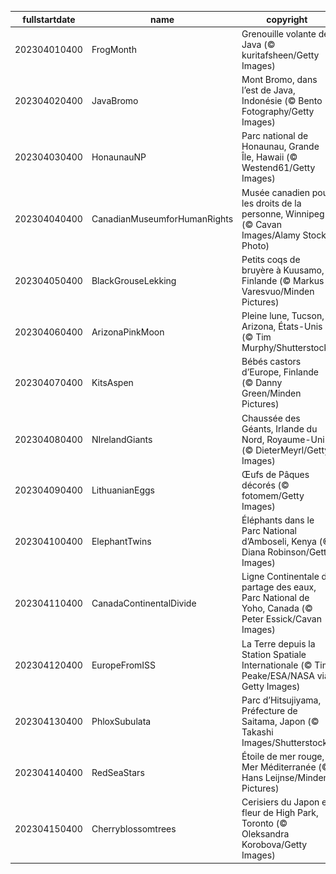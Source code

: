 |fullstartdate|name|copyright|title|image|
|--|--|--|--|--|
202304010400|FrogMonth|Grenouille volante de Java (© kuritafsheen/Getty Images)|Est-il vert de jalousie?|![](/fr-CA/2023/04/202304010400FrogMonth.jpg)|
202304020400|JavaBromo|Mont Bromo, dans l’est de Java, Indonésie (© Bento Fotography/Getty Images)|Un volcan qui semble flotter|![](/fr-CA/2023/04/202304020400JavaBromo.jpg)|
202304030400|HonaunauNP|Parc national de Honaunau, Grande Île, Hawaii (© Westend61/Getty Images)|Arc-en-ciel paradisiaque|![](/fr-CA/2023/04/202304030400HonaunauNP.jpg)|
202304040400|CanadianMuseumforHumanRights|Musée canadien pour les droits de la personne, Winnipeg (© Cavan Images/Alamy Stock Photo)|Où se trouvent ces passerelles lumineuses?|![](/fr-CA/2023/04/202304040400CanadianMuseumforHumanRights.jpg)|
202304050400|BlackGrouseLekking|Petits coqs de bruyère à Kuusamo, Finlande (© Markus Varesvuo/Minden Pictures)|C’est qui le plus beau?|![](/fr-CA/2023/04/202304050400BlackGrouseLekking.jpg)|
202304060400|ArizonaPinkMoon|Pleine lune, Tucson, Arizona, États-Unis (© Tim Murphy/Shutterstock)|Lune rose de printemps en Arizona|![](/fr-CA/2023/04/202304060400ArizonaPinkMoon.jpg)|
202304070400|KitsAspen|Bébés castors d’Europe, Finlande (© Danny Green/Minden Pictures)|Un constructeur de digues hors pair!|![](/fr-CA/2023/04/202304070400KitsAspen.jpg)|
202304080400|NIrelandGiants|Chaussée des Géants, Irlande du Nord, Royaume-Uni (© DieterMeyrl/Getty Images)|Une légende de Géants|![](/fr-CA/2023/04/202304080400NIrelandGiants.jpg)|
202304090400|LithuanianEggs|Œufs de Pâques décorés (© fotomem/Getty Images)|Pourquoi ces œufs sont-ils décorés?|![](/fr-CA/2023/04/202304090400LithuanianEggs.jpg)|
202304100400|ElephantTwins|Éléphants dans le Parc National d’Amboseli, Kenya (© Diana Robinson/Getty Images)|Un solide lien fraternel|![](/fr-CA/2023/04/202304100400ElephantTwins.jpg)|
202304110400|CanadaContinentalDivide|Ligne Continentale de partage des eaux, Parc National de Yoho, Canada (© Peter Essick/Cavan Images)|Un aperçu du parc national Yoho|![](/fr-CA/2023/04/202304110400CanadaContinentalDivide.jpg)|
202304120400|EuropeFromISS|La Terre depuis la Station Spatiale Internationale (© Tim Peake/ESA/NASA via Getty Images)|Une vue d’un autre monde|![](/fr-CA/2023/04/202304120400EuropeFromISS.jpg)|
202304130400|PhloxSubulata|Parc d’Hitsujiyama, Préfecture de Saitama, Japon (© Takashi Images/Shutterstock)|La vie en rose|![](/fr-CA/2023/04/202304130400PhloxSubulata.jpg)|
202304140400|RedSeaStars|Étoile de mer rouge, Mer Méditerranée (© Hans Leijnse/Minden Pictures)|Étoiles dans la lumière|![](/fr-CA/2023/04/202304140400RedSeaStars.jpg)|
202304150400|Cherryblossomtrees|Cerisiers du Japon en fleur de High Park, Toronto (© Oleksandra Korobova/Getty Images)|Une rue bordée de sakuras|![](/fr-CA/2023/04/202304150400Cherryblossomtrees.jpg)|
